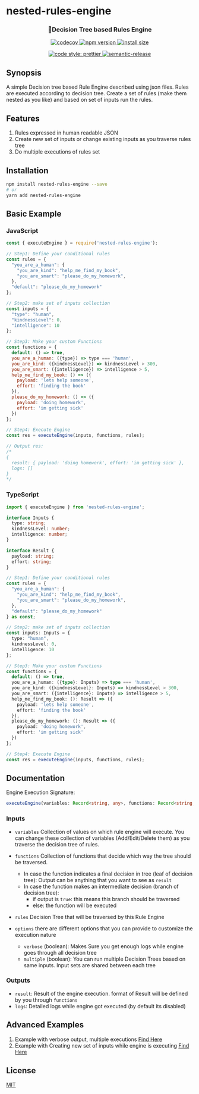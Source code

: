 # nested-rules-engine

<h3 align="center">🌲Decision Tree based Rules Engine</h3>
<p align="center">
  <a href="https://codecov.io/gh/ayonious/nested-rules-engine">
    <img alt="codecov" src="https://codecov.io/gh/ayonious/nested-rules-engine/branch/master/graph/badge.svg">
  </a>
  <a href="https://badge.fury.io/js/nested-rules-engine">
    <img alt="npm version" src="https://badge.fury.io/js/nested-rules-engine.svg">
  </a>
  <a href="https://packagephobia.com/result?p=nested-rules-engine">
    <img alt="install size" src="https://packagephobia.com/badge?p=nested-rules-engine@latest">
  </a>
</p>
<p align="center">
  <a href="https://github.com/prettier/prettier">
    <img alt="code style: prettier" src="https://img.shields.io/badge/code_style-prettier-ff69b4.svg?style=flat">
  </a>
  <a href="https://github.com/semantic-release/semantic-release">
    <img alt="semantic-release" src="https://img.shields.io/badge/%20%20%F0%9F%93%A6%F0%9F%9A%80-semantic--release-e10079.svg">
  </a>
</p>

## Synopsis

A simple Decision tree based Rule Engine described using json files. Rules are executed according to decision tree. Create a set of rules (make them nested as you like) and based on set of inputs run the rules.

## Features

1. Rules expressed in human readable JSON
2. Create new set of inputs or change existing inputs as you traverse rules tree
3. Do multiple executions of rules set

## Installation

```bash
npm install nested-rules-engine --save
# or
yarn add nested-rules-engine
```

## Basic Example

### JavaScript

```javascript
const { executeEngine } = require('nested-rules-engine');

// Step1: Define your conditional rules
const rules = {
  "you_are_a_human": {
    "you_are_kind": "help_me_find_my_book",
    "you_are_smart": "please_do_my_homework",
  },
  "default": "please_do_my_homework"
};

// Step2: make set of inputs collection
const inputs = {
  "type": "human",
  "kindnessLevel": 0,
  "intelligence": 10
};

// Step3: Make your custom Functions
const functions = {
  default: () => true,
  you_are_a_human: ({type}) => type === 'human',
  you_are_kind: ({kindnessLevel}) => kindnessLevel > 300,
  you_are_smart: ({intelligence}) => intelligence > 5,
  help_me_find_my_book: () => ({
    payload: 'lets help someone',
    effort: 'finding the book'
  }),
  please_do_my_homework: () => ({
    payload: 'doing homework',
    effort: 'im getting sick'
  })
};

// Step4: Execute Engine
const res = executeEngine(inputs, functions, rules);

// Output res:
/*
{
  result: { payload: 'doing homework', effort: 'im getting sick' },
  logs: []
}
*/
```

### TypeScript

```typescript
import { executeEngine } from 'nested-rules-engine';

interface Inputs {
  type: string;
  kindnessLevel: number;
  intelligence: number;
}

interface Result {
  payload: string;
  effort: string;
}

// Step1: Define your conditional rules
const rules = {
  "you_are_a_human": {
    "you_are_kind": "help_me_find_my_book",
    "you_are_smart": "please_do_my_homework",
  },
  "default": "please_do_my_homework"
} as const;

// Step2: make set of inputs collection
const inputs: Inputs = {
  type: "human",
  kindnessLevel: 0,
  intelligence: 10
};

// Step3: Make your custom Functions
const functions = {
  default: () => true,
  you_are_a_human: ({type}: Inputs) => type === 'human',
  you_are_kind: ({kindnessLevel}: Inputs) => kindnessLevel > 300,
  you_are_smart: ({intelligence}: Inputs) => intelligence > 5,
  help_me_find_my_book: (): Result => ({
    payload: 'lets help someone',
    effort: 'finding the book'
  }),
  please_do_my_homework: (): Result => ({
    payload: 'doing homework',
    effort: 'im getting sick'
  })
};

// Step4: Execute Engine
const res = executeEngine(inputs, functions, rules);
```

## Documentation

Engine Execution Signature:

```typescript
executeEngine(variables: Record<string, any>, functions: Record<string, Function>, rules: Record<string, any>, options?: Options);
```

### Inputs

- `variables` Collection of values on which rule engine will execute.
  You can change these collection of variables (Add/Edit/Delete them) as you traverse the decision tree of rules.

- `functions` Collection of functions that decide which way the tree should be traversed.
  - In case the function indicates a final decision in tree (leaf of decision tree): Output can be anything that you want to see as `result`
  - In case the function makes an intermediate decision (branch of decision tree):
    - if output is `true`: this means this branch should be traversed
    - else: the function will be executed

- `rules` Decision Tree that will be traversed by this Rule Engine

- `options` there are different options that you can provide to customize the execution nature
  - `verbose` (boolean): Makes Sure you get enough logs while engine goes through all decision tree
  - `multiple` (boolean): You can run multiple Decision Trees based on same inputs. Input sets are shared between each tree

### Outputs

- `result`: Result of the engine execution. format of Result will be defined by you through `functions`
- `logs`: Detailed logs while engine got executed (by default its disabled)

## Advanced Examples

1. Example with verbose output, multiple executions [Find Here](https://github.com/ayonious/nested-rules-engine/blob/master/test/multirun-verbose-example.js)
2. Example with Creating new set of inputs while engine is executing [Find Here](https://github.com/ayonious/nested-rules-engine/blob/master/test/change-variables-example.js)

## License

[MIT](https://github.com/ayonious/nested-rules-engine/blob/master/LICENSE)
